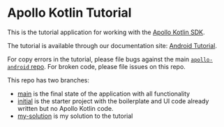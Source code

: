 # Apollo Kotlin Tutorial

This is the tutorial application for working with
the [Apollo Kotlin SDK](https://github.com/apollographql/apollo-kotlin).

The tutorial is available through our documentation
site: [Android Tutorial](https://www.apollographql.com/docs/kotlin/tutorial/00-introduction/).

For copy errors in the tutorial, please file bugs against the
main [`apollo-android` repo](https://github.com/apollographql/apollo-kotlin). For broken code,
please file issues on this repo.

This repo has two branches:

* [main](https://github.com/Rajdaoui-Zouhair/apollo-kotlin-tutorial/tree/main) is the final state of
  the application with all functionality
* [initial](https://github.com/Rajdaoui-Zouhair/apollo-kotlin-tutorial/tree/initial) is the starter
  project with the boilerplate and UI code already written but no Apollo Kotlin code.
* [my-solution](https://github.com/Rajdaoui-Zouhair/apollo-kotlin-tutorial/tree/my-solution) is my
  solution to the tutorial
